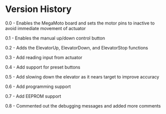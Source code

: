 # Version History

0.0 - Enables the MegaMoto board and sets the motor pins to inactive to avoid immediate movement of actuator

0.1 - Enables the manual up/down control button

0.2 - Adds the ElevatorUp, ElevatorDown, and ElevatorStop functions

0.3 - Add reading input from actuator

0.4 - Add support for preset buttons

0.5 - Add slowing down the elevator as it nears target to improve accuracy

0.6 - Add programming support

0.7 - Add EEPROM support

0.8 - Commented out the debugging messages and added more comments
